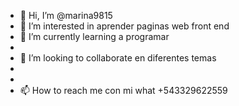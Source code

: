 - 👋 Hi, I’m @marina9815
- 👀 I’m interested in aprender paginas web front end
- 🌱 I’m currently learning a programar
- 
- 💞️ I’m looking to collaborate  en diferentes temas 
- 
- 
- 📫 How to reach me  con mi what +543329622559

<!---
marina9815/marina9815 is a ✨ special ✨ repository because its `README.md` (this file) appears on your GitHub profile.
You can click the Preview link to take a look at your changes.
--->
